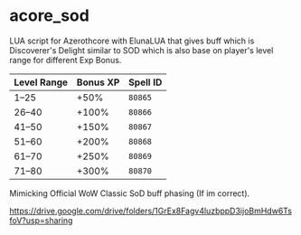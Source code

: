 # acore_sod
LUA script for Azerothcore with ElunaLUA that gives buff which is Discoverer's Delight similar to SOD which is also base on player's level range for different Exp Bonus.

| Level Range | Bonus XP | Spell ID |
| ----------- | -------- | -------- |
| 1–25        | +50%     | `80865`  |
| 26–40       | +100%    | `80866`  |
| 41–50       | +150%    | `80867`  |
| 51–60       | +200%    | `80868`  |
| 61–70       | +250%    | `80869`  |
| 71–80       | +300%    | `80870`  |

Mimicking Official WoW Classic SoD buff phasing (If im correct).

https://drive.google.com/drive/folders/1GrEx8Fagv4luzbppD3ijoBmHdw6TsfoV?usp=sharing
